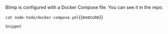 Blimp is configured with a Docker Compose file. You can see it in the repo.

`cat node-todo/docker-compose.yml`{{execute}}

```
Snippet
```
